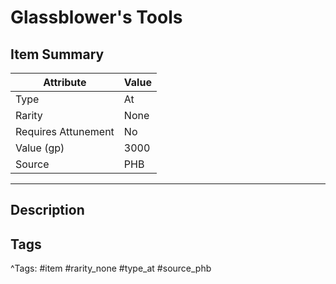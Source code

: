 # Glassblower's Tools

## Item Summary

| Attribute            | Value                        |
|----------------------|------------------------------|
| Type                 | At |
| Rarity               | None             |
| Requires Attunement  | No                |
| Value (gp)           | 3000    |
| Source               | PHB |

---

## Description



## Tags

^Tags: #item #rarity_none #type_at #source_phb